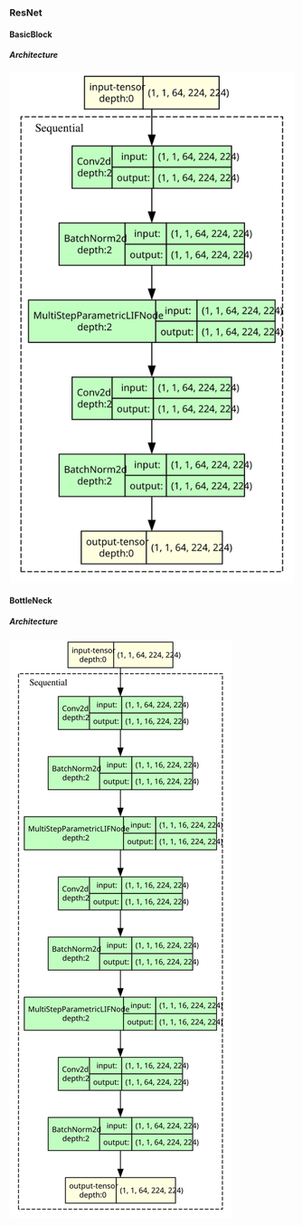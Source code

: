 ### ResNet

#### BasicBlock
##### Architecture
![BasicBlock Architecture](/.assets/BasicBlock.svg)

#### BottleNeck
##### Architecture
![BottleNeck Architecture](/.assets/BottleNeck.svg)
